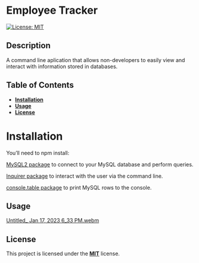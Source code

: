 # Employee Tracker

[![License: MIT](https://img.shields.io/badge/License-MIT-yellow.svg)](https://opensource.org/licenses/MIT)

## Description

A command line aplication that allows non-developers to easily view and interact with information stored in databases.

## Table of Contents

- [**Installation**](#installation)
- [**Usage**](#usage)
- [**License**](#license)


# Installation

You’ll need to npm install:

[MySQL2 package](https://www.npmjs.com/package/mysql2) to connect to your MySQL database and perform queries.

[Inquirer package](https://www.npmjs.com/package/inquirer/v/8.2.4) to interact with the user via the command line.

[console.table package](https://www.npmjs.com/package/console.table) to print MySQL rows to the console.


## Usage


[Untitled_ Jan 17, 2023 6_33 PM.webm](https://user-images.githubusercontent.com/113136342/213037245-0539a585-e467-4260-a2bb-2b787b0dea09.webm)


## License

This project is licensed under the [**MIT**](https://opensource.org/licenses/MIT) license.
